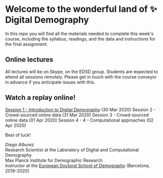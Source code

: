 # Welcome to the wonderful land of :sparkles: Digital Demography

In this repo you will find all the materials needed to complete this week's course, including the syllabus, readings, and the data and instructions for the final assignment. 

## Online lectures

All lectures will be on Skype, on the EDSD group. Students are expected to attend all sessions remotely. 
Please get in touch with the course conveyor in advance if you anticipate issues with this.

## Watch a replay online!

[Session 1 - Introduction to Digital Demography](https://youtu.be/EuzTgh-1b38) (30 Mar 2020)
Session 2 - Crowd-sourced online data (31 Mar 2020)
Session 3 - Crowd-sourced online data (01 Apr 2020)
Session 4 - 4 - Computational approaches (02 Apr 2020)

Best of luck!

*Diego Alburez*  
Research Scientist at the Laboratory of Digital and Computational Demography  
Max Planck Institute for Demographic Research  
Instructor at the [European Doctoral School of Demography](https://ced.uab.cat/en/courses/edsd/) (Barcelona, 2019-2020)
